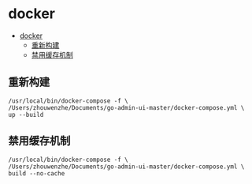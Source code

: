 # docker

<!-- TOC -->
* [docker](#docker)
  * [重新构建](#重新构建)
  * [禁用缓存机制](#禁用缓存机制)
<!-- TOC -->

## 重新构建

```shell
/usr/local/bin/docker-compose -f \
/Users/zhouwenzhe/Documents/go-admin-ui-master/docker-compose.yml \
up --build
```

## 禁用缓存机制

```shell
/usr/local/bin/docker-compose -f \
/Users/zhouwenzhe/Documents/go-admin-ui-master/docker-compose.yml \
build --no-cache
```